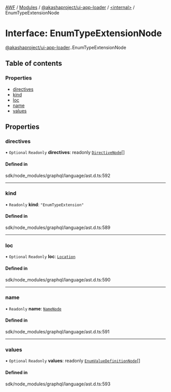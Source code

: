 [AWF](../README.md) / [Modules](../modules.md) / [@akashaproject/ui-app-loader](../modules/akashaproject_ui_app_loader.md) / [<internal\>](../modules/akashaproject_ui_app_loader._internal_.md) / EnumTypeExtensionNode

# Interface: EnumTypeExtensionNode

[@akashaproject/ui-app-loader](../modules/akashaproject_ui_app_loader.md).[<internal>](../modules/akashaproject_ui_app_loader._internal_.md).EnumTypeExtensionNode

## Table of contents

### Properties

- [directives](akashaproject_ui_app_loader._internal_.EnumTypeExtensionNode.md#directives)
- [kind](akashaproject_ui_app_loader._internal_.EnumTypeExtensionNode.md#kind)
- [loc](akashaproject_ui_app_loader._internal_.EnumTypeExtensionNode.md#loc)
- [name](akashaproject_ui_app_loader._internal_.EnumTypeExtensionNode.md#name)
- [values](akashaproject_ui_app_loader._internal_.EnumTypeExtensionNode.md#values)

## Properties

### directives

• `Optional` `Readonly` **directives**: readonly [`DirectiveNode`](akashaproject_ui_app_loader._internal_.DirectiveNode.md)[]

#### Defined in

sdk/node_modules/graphql/language/ast.d.ts:592

___

### kind

• `Readonly` **kind**: ``"EnumTypeExtension"``

#### Defined in

sdk/node_modules/graphql/language/ast.d.ts:589

___

### loc

• `Optional` `Readonly` **loc**: [`Location`](../classes/akashaproject_ui_app_loader._internal_.Location.md)

#### Defined in

sdk/node_modules/graphql/language/ast.d.ts:590

___

### name

• `Readonly` **name**: [`NameNode`](akashaproject_ui_app_loader._internal_.NameNode.md)

#### Defined in

sdk/node_modules/graphql/language/ast.d.ts:591

___

### values

• `Optional` `Readonly` **values**: readonly [`EnumValueDefinitionNode`](akashaproject_ui_app_loader._internal_.EnumValueDefinitionNode.md)[]

#### Defined in

sdk/node_modules/graphql/language/ast.d.ts:593
